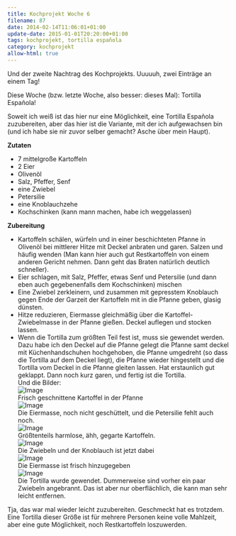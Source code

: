 ```yaml
---
title: Kochprojekt Woche 6
filename: 87
date: 2014-02-14T11:06:01+01:00
update-date: 2015-01-01T20:20:00+01:00
tags: kochprojekt, tortilla española
category: kochprojekt
allow-html: true
---
```


<p>Und der zweite Nachtrag des Kochprojekts. Uuuuuh, zwei Einträge an einem Tag!</p>

<p>Diese Woche (bzw. letzte Woche, also besser: dieses Mal): Tortilla Española!</p>

<p>Soweit ich weiß ist das hier nur eine Möglichkeit, eine Tortilla Española zuzubereiten, aber das hier ist die Variante, mit der ich aufgewachsen bin (und ich habe sie nir zuvor selber gemacht? Asche über mein Haupt).</p>

<p><strong>Zutaten</strong></p>

<ul>
<li>7 mittelgroße Kartoffeln</li>

<li>2 Eier</li>

<li>Olivenöl</li>

<li>Salz, Pfeffer, Senf</li>

<li>eine Zwiebel</li>

<li>Petersilie</li>

<li>eine Knoblauchzehe</li>

<li>Kochschinken (kann mann machen, habe ich weggelassen)</li>
</ul>

<p><strong>Zubereitung</strong></p>

<ul>
<li>Kartoffeln schälen, würfeln und in einer beschichteten Pfanne in Olivenöl bei mittlerer Hitze mit Deckel anbraten und garen. Salzen und häufig wenden (Man kann hier auch gut Restkartoffeln von einem anderen Gericht nehmen. Dann geht das Braten natürlich deutlich schneller).</li>

<li>Eier schlagen, mit Salz, Pfeffer, etwas Senf und Petersilie (und dann eben auch gegebenenfalls dem Kochschinken) mischen</li>

<li>Eine Zwiebel zerkleinern, und zusammen mit gepresstem Knoblauch gegen Ende der Garzeit der Kartoffeln mit in die Pfanne geben, glasig dünsten.</li>

<li>Hitze reduzieren, Eiermasse gleichmäßig über die Kartoffel-Zwiebelmasse in der Pfanne gießen. Deckel auflegen und stocken lassen.</li>

<li>Wenn die Tortilla zum größten Teil fest ist, muss sie gewendet werden. Dazu habe ich den Deckel auf die Pfanne gelegt die Pfanne samt deckel mit Küchenhandschuhen hochgehoben, die Pfanne umgedreht (so dass die Tortilla auf dem Deckel liegt), die Pfanne wieder hingestellt und die Tortilla vom Deckel in die Pfanne gleiten lassen. Hat erstaunlich gut geklappt. Dann noch kurz garen, und fertig ist die Tortilla.<br>Und die Bilder:<br><img src="https://www.strangerthanusual.de/hosted_files/51/download" alt="Image"><br>Frisch geschnittene Kartoffel in der Pfanne<br><img src="https://www.strangerthanusual.de/hosted_files/52/download" alt="Image"><br>Die Eiermasse, noch nicht geschüttelt, und die Petersilie fehlt auch noch.<br><img src="https://www.strangerthanusual.de/hosted_files/53/download" alt="Image"><br>Größtenteils harmlose, ähh, gegarte Kartoffeln.<br><img src="https://www.strangerthanusual.de/hosted_files/54/download" alt="Image"><br>Die Zwiebeln und der Knoblauch ist jetzt dabei<br><img src="https://www.strangerthanusual.de/hosted_files/55/download" alt="Image"><br>Die Eiermasse ist frisch hinzugegeben<br><img src="https://www.strangerthanusual.de/hosted_files/56/download" alt="Image"><br>Die Tortilla wurde gewendet. Dummerweise sind vorher ein paar Zwiebeln angebrannt. Das ist aber nur oberflächlich, die kann man sehr leicht entfernen.</li>
</ul>

<p>Tja, das war mal wieder leicht zuzubereiten. Geschmeckt hat es trotzdem. Eine Tortilla dieser Größe ist für mehrere Personen keine volle Mahlzeit, aber eine gute Möglichkeit, noch Restkartoffeln loszuwerden.</p>

